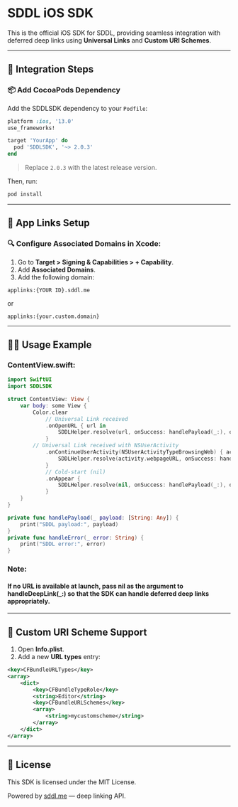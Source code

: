 # SDDL iOS SDK

This is the official iOS SDK for SDDL, providing seamless integration with deferred deep links using **Universal Links** and **Custom URI Schemes**.

---

## 🚀 **Integration Steps**

### 📦 **Add CocoaPods Dependency**
Add the SDDLSDK dependency to your `Podfile`:

```ruby
platform :ios, '13.0'
use_frameworks!

target 'YourApp' do
  pod 'SDDLSDK', '~> 2.0.3'
end
```

> Replace `2.0.3` with the latest release version.

Then, run:

```sh
pod install
```

---

## 📲 **App Links Setup**

### 🔍 **Configure Associated Domains in Xcode:**

1. Go to **Target > Signing & Capabilities > + Capability**.
2. Add **Associated Domains**.
3. Add the following domain:

```plaintext
applinks:{YOUR ID}.sddl.me
```
or
```plaintext
applinks:{your.custom.domain}
```

---

## 🧑‍💻 **Usage Example**

### **ContentView.swift:**

```swift
import SwiftUI
import SDDLSDK

struct ContentView: View {
    var body: some View {
        Color.clear
            // Universal Link received
            .onOpenURL { url in
                SDDLHelper.resolve(url, onSuccess: handlePayload(_:), onError: handleError(_:))
            }
        // Universal Link received with NSUserActivity
            .onContinueUserActivity(NSUserActivityTypeBrowsingWeb) { activity in
                SDDLHelper.resolve(activity.webpageURL, onSuccess: handlePayload(_:), onError: handleError(_:))
            }
            // Cold-start (nil)
            .onAppear {
                SDDLHelper.resolve(nil, onSuccess: handlePayload(_:), onError: handleError(_:))
            }
    }
}

private func handlePayload(_ payload: [String: Any]) {
    print("SDDL payload:", payload)
}
private func handleError(_ error: String) {
    print("SDDL error:", error)
}
```

### Note:
    
#### If no URL is available at launch, pass nil as the argument to handleDeepLink(_:) so that the SDK can handle deferred deep links appropriately.

---

## 🔗 **Custom URI Scheme Support**

1. Open **Info.plist**.
2. Add a new **URL types** entry:

```xml
<key>CFBundleURLTypes</key>
<array>
    <dict>
        <key>CFBundleTypeRole</key>
        <string>Editor</string>
        <key>CFBundleURLSchemes</key>
        <array>
            <string>mycustomscheme</string>
        </array>
    </dict>
</array>
```

---

## 📄 **License**
This SDK is licensed under the MIT License.

Powered by [sddl.me](https://sddl.me) — deep linking API.
